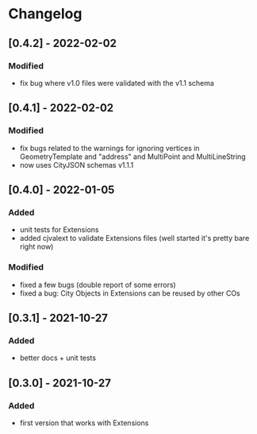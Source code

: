 # Changelog


## [0.4.2] - 2022-02-02
### Modified
- fix bug where v1.0 files were validated with the v1.1 schema

## [0.4.1] - 2022-02-02
### Modified
- fix bugs related to the warnings for ignoring vertices in GeometryTemplate and "address" and MultiPoint and MultiLineString 
- now uses CityJSON schemas v1.1.1


## [0.4.0] - 2022-01-05
### Added
- unit tests for Extensions
- added cjvalext to validate Extensions files (well started it's pretty bare right now)
### Modified
- fixed a few bugs (double report of some errors)
- fixed a bug: City Objects in Extensions can be reused by other COs


## [0.3.1] - 2021-10-27
### Added
- better docs + unit tests


## [0.3.0] - 2021-10-27
### Added
- first version that works with Extensions